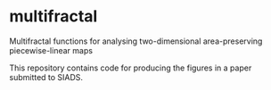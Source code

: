 # multifractal
Multifractal functions for analysing two-dimensional area-preserving piecewise-linear maps

This repository contains code for producing the figures in a paper submitted to SIADS. 
